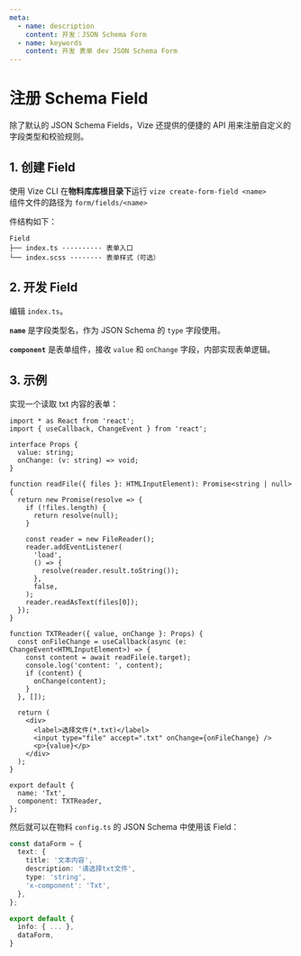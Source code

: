 ```yaml
---
meta:
  - name: description
    content: 开发：JSON Schema Form
  - name: keywords
    content: 开发 表单 dev JSON Schema Form
---
```


# 注册 Schema Field

除了默认的 JSON Schema Fields，Vize 还提供的便捷的 API 用来注册自定义的字段类型和校验规则。

## 1. 创建 Field

使用 Vize CLI 在**物料库库根目录下**运行 `vize create-form-field <name>`  
组件文件的路径为 `form/fields/<name>`

件结构如下：

```
Field
├── index.ts ·········· 表单入口
└── index.scss ········ 表单样式（可选）
```

## 2. 开发 Field

编辑 `index.ts`。

**`name`** 是字段类型名，作为 JSON Schema 的 `type` 字段使用。

**`component`** 是表单组件，接收 `value` 和 `onChange` 字段，内部实现表单逻辑。

## 3. 示例

实现一个读取 txt 内容的表单：

```tsx {46,47}
import * as React from 'react';
import { useCallback, ChangeEvent } from 'react';

interface Props {
  value: string;
  onChange: (v: string) => void;
}

function readFile({ files }: HTMLInputElement): Promise<string | null> {
  return new Promise(resolve => {
    if (!files.length) {
      return resolve(null);
    }

    const reader = new FileReader();
    reader.addEventListener(
      'load',
      () => {
        resolve(reader.result.toString());
      },
      false,
    );
    reader.readAsText(files[0]);
  });
}

function TXTReader({ value, onChange }: Props) {
  const onFileChange = useCallback(async (e: ChangeEvent<HTMLInputElement>) => {
    const content = await readFile(e.target);
    console.log('content: ', content);
    if (content) {
      onChange(content);
    }
  }, []);

  return (
    <div>
      <label>选择文件(*.txt)</label>
      <input type="file" accept=".txt" onChange={onFileChange} />
      <p>{value}</p>
    </div>
  );
}

export default {
  name: 'Txt',
  component: TXTReader,
};
```

然后就可以在物料 `config.ts` 的 JSON Schema 中使用该 Field：

```ts {5}
const dataForm = {
  text: {
    title: '文本内容',
    description: '请选择txt文件',
    type: 'string',
    'x-component': 'Txt',
  },
};

export default {
  info: { ... },
  dataForm,
}
```
